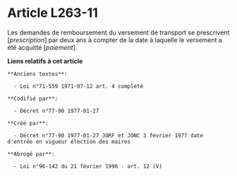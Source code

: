 # Article L263-11

Les demandes de remboursement du versement de transport se prescrivent [*prescription*] par deux ans à compter de la date à
laquelle le versement a été acquitté [*paiement*].

**Liens relatifs à cet article**

	**Anciens textes**:

	  - Loi n°71-559 1971-07-12 art. 4 complété

	**Codifié par**:

	  - Décret n°77-90 1977-01-27

	**Créé par**:

	  - Décret n°77-90 1977-01-27 JORF et JONC 3 février 1977 date d'entrée en vigueur élection des maires

	**Abrogé par**:

	  - Loi n°96-142 du 21 février 1996 - art. 12 (V)
